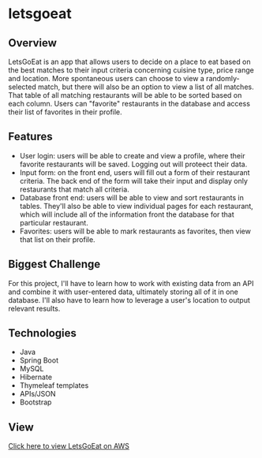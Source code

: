 # letsgoeat
 
## Overview
LetsGoEat is an app that allows users to decide on a place to eat based on the best matches to their input criteria concerning cuisine type, price range and location. More spontaneous users can choose to view a randomly-selected match, but there will also be an option to view a list of all matches. That table of all matching restaurants will be able to be sorted based on each column. Users can "favorite" restaurants in the database and access their list of favorites in their profile.

## Features
- User login: users will be able to create and view a profile, where their favorite restaurants will be saved. Logging out will proteect their data.
- Input form: on the front end, users will fill out a form of their restaurant criteria. The back end of the form will take their input and display only restaurants that match all criteria.
- Database front end: users will be able to view and sort restaurants in tables. They'll also be able to view individual pages for each restaurant, which will include all of the information front the database for that particular restaurant.
- Favorites: users will be able to mark restaurants as favorites, then view that list on their profile.


## Biggest Challenge
For this project, I'll have to learn how to work with existing data from an API and combine it with user-entered data, ultimately storing all of it in one database. I'll also have to learn how to leverage a user's location to output relevant results.

## Technologies
- Java
- Spring Boot
- MySQL
- Hibernate
- Thymeleaf templates
- APIs/JSON
- Bootstrap

## View
[Click here to view LetsGoEat on AWS](http://letsgoeat-env.eba-dvfjnzns.us-east-2.elasticbeanstalk.com/)
